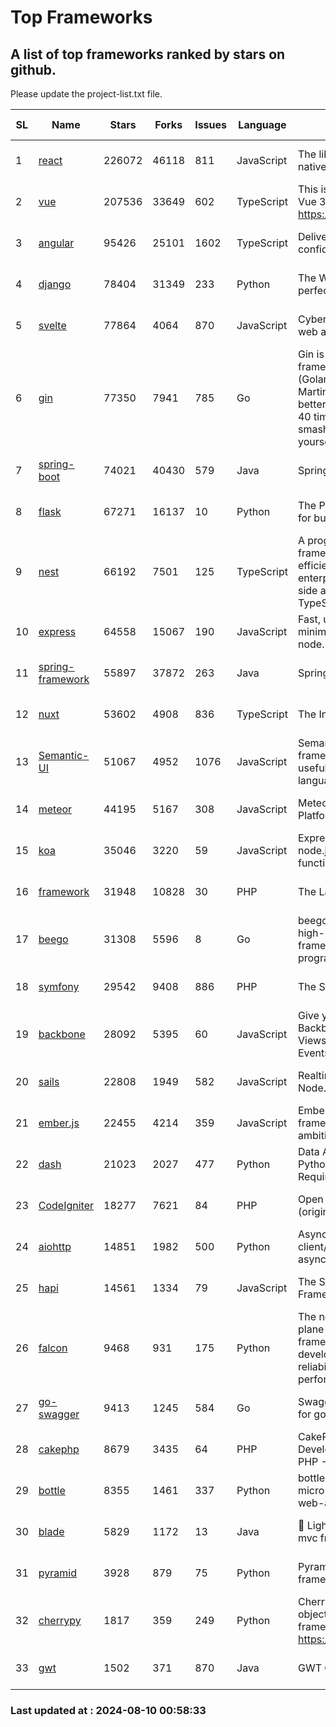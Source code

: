 # Top Frameworks
## A list of top frameworks ranked by stars on github.  
Please update the project-list.txt file.

| SL| Name  | Stars| Forks| Issues | Language | Description | Last Commit |
| --| ------| -----| ---- | ------ | -------- | ----------- | ----------- |
| 1 | [react](https://github.com/facebook/react) | 226072 | 46118 | 811 | JavaScript | The library for web and native user interfaces. | 2024-08-09 22:19:07 |
| 2 | [vue](https://github.com/vuejs/vue) | 207536 | 33649 | 602 | TypeScript | This is the repo for Vue 2. For Vue 3, go to https://github.com/vuejs/core | 2024-06-14 12:52:12 |
| 3 | [angular](https://github.com/angular/angular) | 95426 | 25101 | 1602 | TypeScript | Deliver web apps with confidence 🚀 | 2024-08-09 20:55:39 |
| 4 | [django](https://github.com/django/django) | 78404 | 31349 | 233 | Python | The Web framework for perfectionists with deadlines. | 2024-08-09 10:27:15 |
| 5 | [svelte](https://github.com/sveltejs/svelte) | 77864 | 4064 | 870 | JavaScript | Cybernetically enhanced web apps | 2024-08-08 18:23:34 |
| 6 | [gin](https://github.com/gin-gonic/gin) | 77350 | 7941 | 785 | Go | Gin is a HTTP web framework written in Go (Golang). It features a Martini-like API with much better performance -- up to 40 times faster. If you need smashing performance, get yourself some Gin. | 2024-07-14 12:34:34 |
| 7 | [spring-boot](https://github.com/spring-projects/spring-boot) | 74021 | 40430 | 579 | Java | Spring Boot | 2024-08-09 13:20:50 |
| 8 | [flask](https://github.com/pallets/flask) | 67271 | 16137 | 10 | Python | The Python micro framework for building web applications. | 2024-08-06 15:31:00 |
| 9 | [nest](https://github.com/nestjs/nest) | 66192 | 7501 | 125 | TypeScript | A progressive Node.js framework for building efficient, scalable, and enterprise-grade server-side applications with TypeScript/JavaScript 🚀 | 2024-08-08 09:12:30 |
| 10 | [express](https://github.com/expressjs/express) | 64558 | 15067 | 190 | JavaScript | Fast, unopinionated, minimalist web framework for node. | 2024-07-28 10:55:10 |
| 11 | [spring-framework](https://github.com/spring-projects/spring-framework) | 55897 | 37872 | 263 | Java | Spring Framework | 2024-08-09 16:02:16 |
| 12 | [nuxt](https://github.com/nuxt/nuxt) | 53602 | 4908 | 836 | TypeScript | The Intuitive Vue Framework. | 2024-08-09 16:55:10 |
| 13 | [Semantic-UI](https://github.com/Semantic-Org/Semantic-UI) | 51067 | 4952 | 1076 | JavaScript | Semantic is a UI component framework based around useful principles from natural language. | 2023-01-11 17:05:32 |
| 14 | [meteor](https://github.com/meteor/meteor) | 44195 | 5167 | 308 | JavaScript | Meteor, the JavaScript App Platform | 2024-08-07 11:23:07 |
| 15 | [koa](https://github.com/koajs/koa) | 35046 | 3220 | 59 | JavaScript | Expressive middleware for node.js using ES2017 async functions | 2024-06-28 15:26:17 |
| 16 | [framework](https://github.com/laravel/framework) | 31948 | 10828 | 30 | PHP | The Laravel Framework. | 2024-08-09 12:02:01 |
| 17 | [beego](https://github.com/beego/beego) | 31308 | 5596 | 8 | Go | beego is an open-source, high-performance web framework for the Go programming language. | 2024-08-07 04:10:19 |
| 18 | [symfony](https://github.com/symfony/symfony) | 29542 | 9408 | 886 | PHP | The Symfony PHP framework | 2024-08-07 08:58:18 |
| 19 | [backbone](https://github.com/jashkenas/backbone) | 28092 | 5395 | 60 | JavaScript | Give your JS App some Backbone with Models, Views, Collections, and Events | 2024-03-06 23:22:47 |
| 20 | [sails](https://github.com/balderdashy/sails) | 22808 | 1949 | 582 | JavaScript | Realtime MVC Framework for Node.js | 2024-05-17 22:00:56 |
| 21 | [ember.js](https://github.com/emberjs/ember.js) | 22455 | 4214 | 359 | JavaScript | Ember.js - A JavaScript framework for creating ambitious web applications | 2024-08-07 19:18:18 |
| 22 | [dash](https://github.com/plotly/dash) | 21023 | 2027 | 477 | Python | Data Apps & Dashboards for Python. No JavaScript Required. | 2024-07-24 19:27:39 |
| 23 | [CodeIgniter](https://github.com/bcit-ci/CodeIgniter) | 18277 | 7621 | 84 | PHP | Open Source PHP Framework (originally from EllisLab) | 2024-03-20 03:51:42 |
| 24 | [aiohttp](https://github.com/aio-libs/aiohttp) | 14851 | 1982 | 500 | Python | Asynchronous HTTP client/server framework for asyncio and Python | 2024-08-09 16:55:47 |
| 25 | [hapi](https://github.com/hapijs/hapi) | 14561 | 1334 | 79 | JavaScript | The Simple, Secure Framework Developers Trust | 2024-07-04 00:48:01 |
| 26 | [falcon](https://github.com/falconry/falcon) | 9468 | 931 | 175 | Python | The no-magic web data plane API and microservices framework for Python developers, with a focus on reliability, correctness, and performance at scale. | 2024-08-06 07:30:58 |
| 27 | [go-swagger](https://github.com/go-swagger/go-swagger) | 9413 | 1245 | 584 | Go | Swagger 2.0 implementation for go | 2024-05-13 17:21:38 |
| 28 | [cakephp](https://github.com/cakephp/cakephp) | 8679 | 3435 | 64 | PHP | CakePHP: The Rapid Development Framework for PHP - Official Repository | 2024-08-09 19:34:24 |
| 29 | [bottle](https://github.com/bottlepy/bottle) | 8355 | 1461 | 337 | Python | bottle.py is a fast and simple micro-framework for python web-applications. | 2024-01-03 22:31:48 |
| 30 | [blade](https://github.com/lets-blade/blade) | 5829 | 1172 | 13 | Java | :rocket: Lightning fast and elegant mvc framework for Java8 | 2024-06-17 01:05:35 |
| 31 | [pyramid](https://github.com/Pylons/pyramid) | 3928 | 879 | 75 | Python | Pyramid - A Python web framework | 2024-06-10 16:09:42 |
| 32 | [cherrypy](https://github.com/cherrypy/cherrypy) | 1817 | 359 | 249 | Python | CherryPy is a pythonic, object-oriented HTTP framework.      https://cherrypy.dev | 2024-07-02 23:41:56 |
| 33 | [gwt](https://github.com/gwtproject/gwt) | 1502 | 371 | 870 | Java | GWT Open Source Project | 2024-08-09 15:58:23 |

### Last updated at : 2024-08-10 00:58:33
